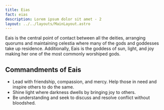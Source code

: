 ```yaml
---
title: Eias
fact: eias
description: Lorem ipsum dolor sit amet - 2
layout: ../../layouts/MainLayout.astro
---
```


Eais is the central point of contact between all the deities, arranging quorums and maintaining celestia where many of the gods and goddesses take up residence. Additionally, Eais is the goddess of sun, light, and joy making her one of the most commonly worshiped gods. 

## Commandments of Eais
* Lead with friendship, compassion, and mercy. Help those in need and inspire others to do the same.
* Shine light where darkness dwells by bringing joy to others.
* Be understanding and seek to discuss and resolve conflict without bloodshed.

